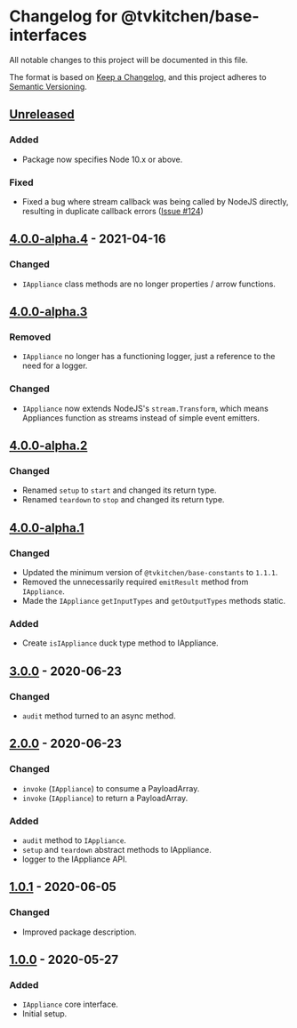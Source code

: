 # Changelog for @tvkitchen/base-interfaces

All notable changes to this project will be documented in this file.

The format is based on [Keep a Changelog](https://keepachangelog.com/en/1.0.0/),
and this project adheres to [Semantic Versioning](https://semver.org/spec/v2.0.0.html).

## [Unreleased]
### Added
- Package now specifies Node 10.x or above.

### Fixed
- Fixed a bug where stream callback was being called by NodeJS directly, resulting in duplicate callback errors ([Issue #124](https://github.com/tvkitchen/base/issues/124))

## [4.0.0-alpha.4] - 2021-04-16
### Changed
- `IAppliance` class methods are no longer properties / arrow functions.

## [4.0.0-alpha.3]
### Removed
- `IAppliance` no longer has a functioning logger, just a reference to the need for a logger.

### Changed
- `IAppliance` now extends NodeJS's `stream.Transform`, which means Appliances function as streams instead of simple event emitters.

## [4.0.0-alpha.2]
### Changed
- Renamed `setup` to `start` and changed its return type.
- Renamed `teardown` to `stop` and changed its return type.

## [4.0.0-alpha.1]
### Changed
- Updated the minimum version of `@tvkitchen/base-constants` to `1.1.1`.
- Removed the unnecessarily required `emitResult` method from `IAppliance`.
- Made the `IAppliance` `getInputTypes` and `getOutputTypes` methods static.

### Added
- Create `isIAppliance` duck type method to IAppliance.

## [3.0.0] - 2020-06-23
### Changed
- `audit` method turned to an async method.

## [2.0.0] - 2020-06-23
### Changed
- `invoke` (`IAppliance`) to consume a PayloadArray.
- `invoke` (`IAppliance`) to return a PayloadArray.

### Added
- `audit` method to `IAppliance`.
- `setup` and `teardown` abstract methods to IAppliance.
- logger to the IAppliance API.

## [1.0.1] - 2020-06-05

### Changed
- Improved package description.

## [1.0.0] - 2020-05-27

### Added
- `IAppliance` core interface.
- Initial setup.

[Unreleased]: https://github.com/tvkitchen/base/compare/@tvkitchen/base-interfaces@4.0.0-alpha.4...HEAD
[4.0.0-alpha.4]: https://github.com/tvkitchen/base/releases/tag/@tvkitchen/base-interfaces@4.0.0-alpha.4
[4.0.0-alpha.3]: https://github.com/tvkitchen/base/releases/tag/@tvkitchen/base-interfaces@4.0.0-alpha.3
[4.0.0-alpha.2]: https://github.com/tvkitchen/base/releases/tag/@tvkitchen/base-interfaces@4.0.0-alpha.2
[4.0.0-alpha.1]: https://github.com/tvkitchen/base/releases/tag/@tvkitchen/base-interfaces@4.0.0-alpha.1
[3.0.0]: https://github.com/tvkitchen/base/releases/tag/@tvkitchen/base-interfaces@3.0.0
[2.0.0]: https://github.com/tvkitchen/base/releases/tag/@tvkitchen/base-interfaces@2.0.0
[1.0.1]: https://github.com/tvkitchen/base/releases/tag/@tvkitchen/base-interfaces@1.0.1
[1.0.0]: https://github.com/tvkitchen/base/releases/tag/@tvkitchen/base-interfaces@1.0.0
